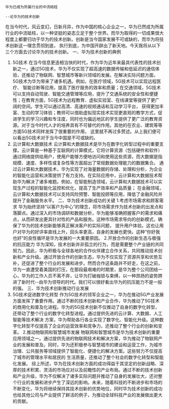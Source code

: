                                                                                            华为已成为所属行业的中流砥柱
                                                                                                                 --论华为的技术创新
  在当今时代，风云变幻，日新月异，作为中国的核心企业之一，华为已然成为所属行业的中流砥柱，以一种坚挺的姿态立足于整个世界。而华为取得的一切成果很大程度上都要归功于华为的技术创新。创新是当今国家发展不可或缺的，而华为将技术创新这一理念贯彻到底，
执行到底，为中国开辟出了新天地。今天我将从以下三个方面去讨论华为的技术创新。
一、华为技术创新的典例
1. 5G技术
  在当今信息更迭相当快的时代，作为华为近年来最具代表性的技术创新之一，通过5G技术，华为不仅实现了超高速的数据传输和低延迟的通信体验，还推动了物联网、智慧城市等新兴领域的发展。在解决实际问题方面，5G技术为华为带来了诸多机遇。例如，在医疗领域，5G技术可以实现远程医疗、
智能诊断等应用，提高了医疗服务的效率和质量；在交通领域，5G技术可以支持自动驾驶、智能交通管理等应用，提升了交通系统的安全性和便捷性；在教育方面，5G技术为远程教育、虚拟实验室、在线课堂等提供了更广阔的空间。学生可以通过高清、高速的视频通话和互动学习平台，
获得更加丰富、生动的学习体验；教师可以借助虚拟现实技术实现更直观的教学方式，促进学生的学习兴趣和专注度，同时也为偏远地区的学生提供了更广泛的教育资源。对于当今时代人才的培养具有不可替代的作用。其他的在农业、建筑等等方面5G技术同样发挥了很重要的作用，
这里就不再过多赘述。从上我们便可以看出5G技术对于当今中国是不可或缺的。
3. 云计算和大数据技术
  云计算和大数据技术是华为在数字化转型过程中的重要支撑。云计算是一种基于互联网的计算模式，它将计算资源（包括硬件和软件）通过网络提供给用户，使用户能够方便地访问和使用这些资源，而大数据是指规模、速度、多样性或复杂性等方面超出了常规数据处理能力的数据集合。
通过云计算和大数据技术，华为实现了对海量数据的存储、处理和分析，为企业的智能化运营和决策提供了有力支持。在实际应用中，云计算和大数据技术帮助华为解决了诸多难题。例如，在智能制造领域，云计算和大数据技术可以实现生产过程的智能化监控和优化，提高了生产效率和产品质量；
在金融领域，云计算和大数据技术可以支持风险预警、智能投顾等应用，降低了金融风险并提升了金融服务水平。
二、华为技术创新成功的关键
1.考虑市场需求和顾客需求
  华为始终坚持“以客户为中心”的理念，将市场需求作为技术创新的出发点和落脚点。通过深入的市场调研和数据分析，华为能够准确把握客户的需求和痛点，从而研发出更具针对性的产品和服务。这种市场需求导向的创新模式，确保了华为的技术创新能够真正解决客户的实际问题，
提升用户体验。这也让用户对华为的好评率直线上升，回头率更高，自身的发展也更快。这种”你好我也好”的良性循环是华为发展的一大重要原因。
2.开放合作的创新生态与极强的抗压能力
  华为深知，技术创新并非孤立的行为，而是需要整个产业链的共同努力。因此，华为积极与全球各地的合作伙伴建立合作关系，共同推动技术创新和产业升级。通过开放合作的创新生态，华为不仅实现了资源共享和优势互补，还促进了整个行业的发展和进步。然而合作这条路并不好走，在这之前，
华为一直遭受着美国的打压，在那段最艰难的时期里，是华为整个公司团结一心，华为的工作人员不离不弃，让华为打破枷锁与束缚，以一种昂扬的姿势跨进了新时代--由华为领导的时代。我们可以很好看出华为的抗压能力不是一般的强。
三、华为技术创新推动行业发展
1. 5G技术促进数字化转型
  作为5G技术的领军企业之一，华为在推动5G产业发展方面发挥了重要作用。通过不断的技术创新和产业合作，华为推动了5G技术的商用化和普及化进程。华为的5G技术创新不仅推动了自身的数字化转型，还带动了整个行业的数字化转型进程。通过提供先进的云计算、大数据、人工智能等技术解决
方案，华为帮助各行各业实现了数字化、智能化升级。这种数字化转型不仅提高了企业的运营效率和竞争力，还推动了整个行业的创新和变革。
2.推动物联网和智慧城市发展
  物联网和智慧城市是华为技术创新的重要应用领域之一。通过提供先进的物联网技术和解决方案，华为推动了物联网产业的发展和普及。同时，华为还积极参与智慧城市的建设和运营工作，为城市治理、公共服务等领域提供了智能化、便捷化的解决方案。这些努力不仅提高了城市的管理水平和居民的
生活质量，还推动了整个社会的数字化转型和智能化发展。
  综上所述，华为在技术创新方面的成功得益于其坚定的创新战略、深厚的技术积累、灵活的市场应对以及前瞻性的产业布局。通过不断的技术创新和产业升级，华为不仅解决了诸多实际问题并推动了自身的发展壮大，还对整个行业的发展和进步产生了深远的影响。未来，随着科技的不断进步和市场的
不断变化，华为将继续保持其技术创新的优势地位，同时华为技术创新的成功也给其他公司与产业提供了鲜活的例子，为推动全球科技产业的发展做出更大的贡献。
